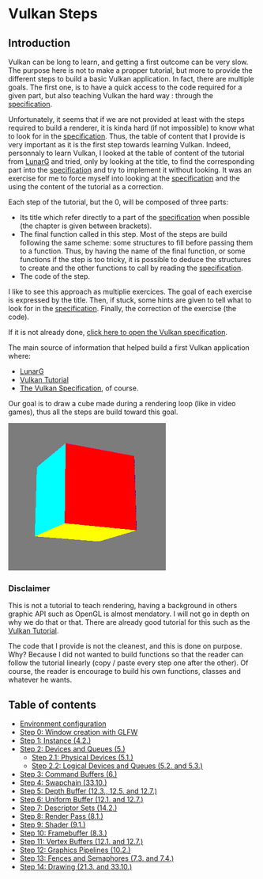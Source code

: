# **Vulkan Steps**

## **Introduction**

Vulkan can be long to learn, and getting a first outcome can be very slow. The purpose here is not to make a propper tutorial, but more to provide the different steps to build a basic Vulkan application. In fact, there are multiple goals. The first one, is to have a quick access to the code required for a given part, but also teaching Vulkan the hard way : through the [specification](https://registry.khronos.org/vulkan/specs/1.3-extensions/html/index.html).

Unfortunately, it seems that if we are not provided at least with the steps required to build a renderer, it is kinda hard (if not impossible) to know what to look for in the [specification](https://registry.khronos.org/vulkan/specs/1.3-extensions/html/index.html). Thus, the table of content that I provide is very important as it is the first step towards learning Vulkan. Indeed, personnaly to learn Vulkan, I looked at the table of content of the tutorial from [LunarG](https://vulkan.lunarg.com/doc/view/1.2.154.1/windows/tutorial/html/index.html) and tried, only by looking at the title, to find the corresponding part into the [specification](https://registry.khronos.org/vulkan/specs/1.3-extensions/html/index.html) and try to implement it without looking. It was an exercise for me to force myself into looking at the [specification](https://registry.khronos.org/vulkan/specs/1.3-extensions/html/index.html) and the using the content of the tutorial as a correction.

Each step of the tutorial, but the 0, will be composed of three parts:
 - Its title which refer directly to a part of the [specification](https://registry.khronos.org/vulkan/specs/1.3-extensions/html/index.html) when possible (the chapter is given between brackets).
 - The final function called in this step. Most of the steps are build following the same scheme: some structures to fill before passing them to a function. Thus, by having the name of the final function, or some functions if the step is too tricky, it is possible to deduce the structures to create and the other functions to call by reading the [specification](https://registry.khronos.org/vulkan/specs/1.3-extensions/html/index.html).
 - The code of the step.

 I like to see this approach as multiplie exercices. The goal of each exercise is expressed by the title. Then, if stuck, some hints are given to tell what to look for in the [specification](https://registry.khronos.org/vulkan/specs/1.3-extensions/html/index.html). Finally, the correction of the exercise (the code).

If it is not already done, [click here to open the Vulkan specification](https://registry.khronos.org/vulkan/specs/1.3-extensions/html/index.html).

The main source of information that helped build a first Vulkan application where:
 - [LunarG](https://vulkan.lunarg.com/doc/view/1.2.154.1/windows/tutorial/html/index.html)
 - [Vulkan Tutorial](https://vulkan-tutorial.com/)
 - [The Vulkan Specification](https://registry.khronos.org/vulkan/specs/1.3-extensions/html/index.html), of course.

Our goal is to draw a cube made during a rendering loop (like in video games), thus all the steps are build toward this goal.

![3D Cube](Img/cube.png "3D Cube")

### **Disclaimer**
This is not a tutorial to teach rendering, having a background in others graphic API such as OpenGL is almost mendatory. I will not go in depth on why we do that or that. There are already good tutorial for this such as the [Vulkan Tutorial](https://vulkan-tutorial.com/).

The code that I provide is not the cleanest, and this is done on purpose. Why? Because I did not wanted to build functions so that the reader can follow the tutorial linearly (copy / paste every step one after the other). Of course, the reader is encourage to build his own functions, classes and whatever he wants.

## **Table of contents**

 - [Environment configuration](Tutorial/environment_configuration.md)
 - [Step 0: Window creation with GLFW](Tutorial/context_initialisation_with_GLFW.md)
 - [Step 1: Instance (4.2.)](Tutorial/instance.md)
 - [Step 2: Devices and Queues (5.)](Tutorial/devices_and_queues.md)
    - [Step 2.1: Physical Devices (5.1.)](Tutorial/physical_devices.md)
    - [Step 2.2: Logical Devices and Queues (5.2. and 5.3.)](Tutorial/logical_devices_and_queues.md)
 - [Step 3: Command Buffers (6.)](Tutorial/command_buffers.md)
 - [Step 4: Swapchain (33.10.)](Tutorial/swapchain.md)
 - [Step 5: Depth Buffer (12.3., 12.5. and 12.7.)](Tutorial/depth_buffer.md)
 - [Step 6: Uniform Buffer (12.1. and 12.7.)](Tutorial/uniform_buffer.md)
 - [Step 7: Descriptor Sets (14.2.)](Tutorial/descriptor_sets.md)
 - [Step 8: Render Pass (8.1.)](Tutorial/render_pass.md)
 - [Step 9: Shader (9.1.)](Tutorial/shader.md)
 - [Step 10: Framebuffer (8.3.)](Tutorial/framebuffer.md)
 - [Step 11: Vertex Buffers (12.1. and 12.7.)](Tutorial/vertex_buffers.md)
 - [Step 12: Graphics Pipelines (10.2.)](Tutorial/graphics_pipelines.md)
 - [Step 13: Fences and Semaphores (7.3. and 7.4.)](Tutorial/fences_and_semaphores.md)
 - [Step 14: Drawing (21.3. and 33.10.)](Tutorial/drawing.md)